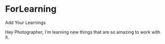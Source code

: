 # ForLearning

Add Your Learnings

Hey Photographer, I'm learning new things that are so amazing to work with it. 

